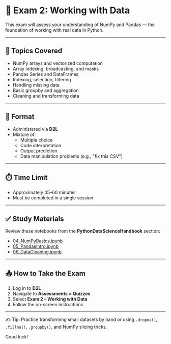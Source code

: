 # 🧪 Exam 2: Working with Data

This exam will assess your understanding of NumPy and Pandas — the foundation of working with real data in Python.

---

## 🧠 Topics Covered

- NumPy arrays and vectorized computation
- Array indexing, broadcasting, and masks
- Pandas Series and DataFrames
- Indexing, selection, filtering
- Handling missing data
- Basic groupby and aggregation
- Cleaning and transforming data

---

## 📍 Format

- Administered via **D2L**
- Mixture of:
  - Multiple choice
  - Code interpretation
  - Output prediction
  - Data manipulation problems (e.g., "fix this CSV")

---

## ⏱️ Time Limit

- Approximately 45–60 minutes
- Must be completed in a single session

---

## ✅ Study Materials

Review these notebooks from the **PythonDataScienceHandbook** section:

- [04_NumPyBasics.ipynb](https://github.com/rugbyprof/3603-Programming-for-Data-Science/blob/main/Books/PythonDataScienceHandbook/04_NumPyBasics.ipynb)
- [05_PandasIntro.ipynb](https://github.com/rugbyprof/3603-Programming-for-Data-Science/blob/main/Books/PythonDataScienceHandbook/05_PandasIntro.ipynb)
- [06_DataCleaning.ipynb](https://github.com/rugbyprof/3603-Programming-for-Data-Science/blob/main/Books/PythonDataScienceHandbook/06_DataCleaning.ipynb)

---

## 📤 How to Take the Exam

1. Log in to **D2L**
2. Navigate to **Assessments > Quizzes**
3. Select **Exam 2 – Working with Data**
4. Follow the on-screen instructions

---

✍️ Tip: Practice transforming small datasets by hand or using `.dropna()`, `.fillna()`, `.groupby()`, and NumPy slicing tricks.

Good luck!
